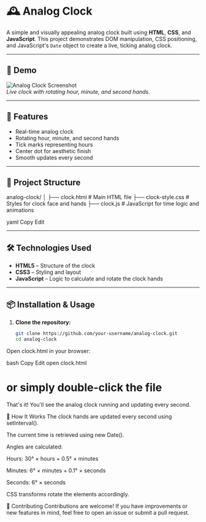 # 🕰️ Analog Clock

A simple and visually appealing analog clock built using **HTML**, **CSS**, and **JavaScript**. This project demonstrates DOM manipulation, CSS positioning, and JavaScript's `Date` object to create a live, ticking analog clock.

---

## 📸 Demo

![Analog Clock Screenshot](screenshot.png)  
*Live clock with rotating hour, minute, and second hands.*

---

## 🚀 Features

- Real-time analog clock
- Rotating hour, minute, and second hands
- Tick marks representing hours
- Center dot for aesthetic finish
- Smooth updates every second

---

## 📁 Project Structure

analog-clock/
│
├── clock.html # Main HTML file
├── clock-style.css # Styles for clock face and hands
├── clock.js # JavaScript for time logic and animations

yaml
Copy
Edit

---

## 🛠️ Technologies Used

- **HTML5** – Structure of the clock
- **CSS3** – Styling and layout
- **JavaScript** – Logic to calculate and rotate the clock hands

---

## 📦 Installation & Usage

1. **Clone the repository:**
   ```bash
   git clone https://github.com/your-username/analog-clock.git
   cd analog-clock
Open clock.html in your browser:

bash
Copy
Edit
open clock.html
# or simply double-click the file
That's it! You'll see the analog clock running and updating every second.

🧠 How It Works
The clock hands are updated every second using setInterval().

The current time is retrieved using new Date().

Angles are calculated:

Hours: 30° × hours + 0.5° × minutes

Minutes: 6° × minutes + 0.1° × seconds

Seconds: 6° × seconds

CSS transforms rotate the elements accordingly.

🤝 Contributing
Contributions are welcome! If you have improvements or new features in mind, feel free to open an issue or submit a pull request.
